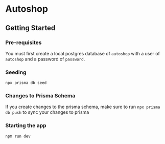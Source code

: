 # Autoshop

## Getting Started

### Pre-requisites

You must first create a local postgres database of `autoshop` with a user of `autoshop` and a password of `password`.

### Seeding

`npx prisma db seed`

### Changes to Prisma Schema

If you create changes to the prisma schema, make sure to run `npx prisma db push` to sync your changes to prisma

### Starting the app

`npm run dev`
